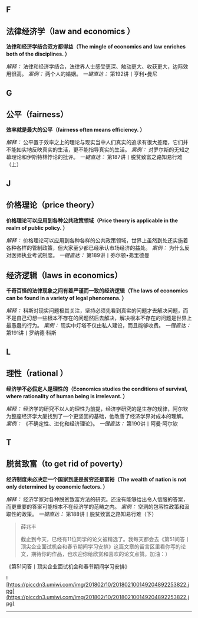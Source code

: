 ## F

## 法律经济学（law and economics ）

 **法律和经济学结合双方都得益（The mingle of economics and law enriches both of the disciplines. ）**

 *解释：* 法律和经济学结合，法律界人士感受更深、触动更大、收获更大，边际效用很高。 *案例：* 两个人的婚姻。 *一键直达：* 第192讲丨亨利•曼尼

## G

## 公平（fairness）

 **效率就是最大的公平（fairness often means efficiency. ）**

 *解释：* 公平置于效率之上的理论与现实当中人们真实的追求有很大差距，它们并不能如实地反映真实的生活，更不能指导真实的生活。 *案例：* 对罗尔斯的无知之幕理论和伊斯特林悖论的批评。 *一键直达：* 第187讲丨脱贫致富之路知易行难（上）

## J

## 价格理论（price theory）

 **价格理论可以应用到各种公共政策领域（Price theory is applicable in the realm of public policy. ）**

 *解释：* 价格理论可以应用到各种各样的公共政策领域，世界上虽然到处还实施着各种各样的管制政策，但大家至少都已经承认市场经济的益处。 *案例：* 为什么反对医师执业考试制度。 *一键直达：* 第189讲丨弥尔顿•弗里德曼

## 经济逻辑（laws in economics）

 **千奇百怪的法律现象之间有着严谨而一致的经济逻辑（The laws of economics can be found in a variety of legal phenomena. ）**

 *解释：* 科斯对现实问题极其关注，坚持必须先看到真实的问题才去解决问题，而不是自己幻想一些根本不存在的问题然后去解决，解决根本不存在的问题是世界上最愚蠢的行为。 *案例：* 现实中灯塔不仅由私人建设，而且能够收费。 *一键直达：* 第191讲丨罗纳德·科斯

## L

## 理性（rational ）

 **经济学不必假定人是理性的（Economics studies the conditions of survival, where rationality of human being is irrelevant. ）**

 *解释：* 经济学的研究不以人的理性为前提，经济学研究的是生存的规律，阿尔钦为整座经济学大厦找到了一个更坚固的基础，他改善了经济学界对成本的理解。 *案例：* 《不确定性、进化和经济理论》。 *一键直达：* 第190讲丨阿曼·阿尔钦

## T

## 脱贫致富（to get rid of poverty）

 **经济制度未必决定一个国家到底是贫穷还是富裕（The wealth of nation is not only determined by economic factors. ）**

 *解释：* 经济学家对各种脱贫致富方法的研究。还没有能够给出令人信服的答案，而更重要的答案可能根本不在经济学的范畴之内。 *案例：* 空洞的包容性政策和汲取性的政策。 *一键直达：* 第188讲丨脱贫致富之路知易行难（下）

> 薛兆丰
> 
> 截止到今天，已经有11位同学的论文被精选了。我每天都会去《第51问答丨顶尖企业面试机会和春节期间学习安排》这篇文章的留言区里看你写的论文，期待你的作品，也欢迎你给欣赏和喜欢的论文点赞。加油：）

《第51问答丨顶尖企业面试机会和春节期间学习安排》

![https://piccdn3.umiwi.com/img/201802/10/201802100149204892253822.jpg](https://piccdn3.umiwi.com/img/201802/10/201802100149204892253822.jpg)

---
